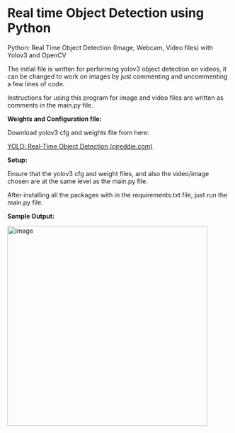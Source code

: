 # **Real time Object Detection using Python**
Python: Real Time Object Detection (Image, Webcam, Video files) with Yolov3 and OpenCV

The initial file is written for performing yolov3 object detection on videos, it can be changed to work on images by just commenting and uncommenting a few lines of code.

Instructions for using this program for image and video files are written as comments in the main.py file.

**Weights and Configuration file:**

Download yolov3 cfg and weights file from here:

[YOLO: Real-Time Object Detection (pjreddie.com)](https://pjreddie.com/darknet/yolo/)

**Setup:**

Ensure that the yolov3 cfg and weight files, and also the video/image chosen are at the same level as the main.py file.

After installing all the packages with in the requirements.txt file, just run the main.py file.

**Sample Output:**

<img width="452" alt="image" src="https://user-images.githubusercontent.com/72320207/152525621-f3b00808-e052-4887-a213-15933510051e.png">


